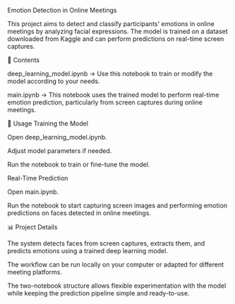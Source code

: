 Emotion Detection in Online Meetings

This project aims to detect and classify participants' emotions in online meetings by analyzing facial expressions. The model is trained on a dataset downloaded from Kaggle and can perform predictions on real-time screen captures.

📂 Contents

deep_learning_model.ipynb → Use this notebook to train or modify the model according to your needs.

main.ipynb → This notebook uses the trained model to perform real-time emotion prediction, particularly from screen captures during online meetings.

📝 Usage
Training the Model

Open deep_learning_model.ipynb.

Adjust model parameters if needed.

Run the notebook to train or fine-tune the model.

Real-Time Prediction

Open main.ipynb.

Run the notebook to start capturing screen images and performing emotion predictions on faces detected in online meetings.

📊 Project Details

The system detects faces from screen captures, extracts them, and predicts emotions using a trained deep learning model.

The workflow can be run locally on your computer or adapted for different meeting platforms.

The two-notebook structure allows flexible experimentation with the model while keeping the prediction pipeline simple and ready-to-use.
